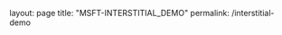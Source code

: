 layout: page
title: "MSFT-INTERSTITIAL_DEMO"
permalink: /interstitial-demo


<!DOCTYPE html>
<html lang="en">

<head>
    <script src="https://ajax.googleapis.com/ajax/libs/jquery/1.11.3/jquery.min.js"></script>
    <script type="text/javascript">
        function outstreamNotification(type, name, id) {
            if (name === "adComplete") {
                document.getElementById('myModal').style.display = 'none';
            }
            if (name === "expandStart") {
                document.getElementById('myModal').style.display = 'block';
            }
        };

	function bannerstreamNotification(type, name, id) {
	console.log("Notification received, type=" + type  + " event=" + name);
	// console.log("Notification received, type=" + type + "event=" + name + â€œ id=â€ + id);
	    if (name === "complete") {
		setTimeout(function() {
                	 document.getElementById('myModal').style.display = 'none';
		}, 5000);
            }
            if (name === "impression") {
                document.getElementById('myModal').style.display = 'block';
            }
    	};


        //AST Setup here
        //create empty apntag object if it doesn't exist
        var apntag = apntag || {};
        //create a queue on the apntag object
        apntag.anq = apntag.anq || [];

        //load ast.js - async
        (function () {
            var d = document,
                scr = d.createElement('script'),
                pro = d.location.protocol,
                tar = d.getElementsByTagName("head")[0];
            scr.type = 'text/javascript';
            scr.async = true;
            scr.src = ((pro === 'https:') ? 'https' : 'http') + '://acdn.adnxs.com/ast/ast.js';
            if (!apntag.l) {
                apntag.l = true;
                tar.insertBefore(scr, tar.firstChild);
            }
        })();
        //push commands to loading queue, to allow for async loading
        apntag.anq.push(function () {
            apntag.setPageOpts({
                member: 7877,
            });

            var ast_options = {
                targetId: 'outstream-modal-div',
                // tagId: 13172332,
		tagId: 12613043,
                sizes: [640, 414],
                allowedFormats: ['video'],
                targetingParams: {},
                rendererOptions: {
                    'cbNotification': bannerstreamNotification,
                    'playerTechnology': ['html5', 'flash'],
                    'adText': 'Ad',
                    'showMute': true,
                    'showVolume': true,
                    'showProgressBar': true,
                    'autoInitialSize': true,
                    'allowFullscreen': true,
                    'playVideoVisibleThreshold': 0,
		    "preShow": {
          		"type": "image",
                	"url": "https://video.adnxs.net/bannerStream/images/Fallback_320x250.jpeg"
          	     },
                    "postShow": {
                	"type": "image",
                	"url": "https://video.adnxs.net/bannerStream/images/Fallback_320x250.jpeg"
                    },
                    "fallback": {
                	"type": "image",
                	"url": "https://video.adnxs.net/bannerStream/images/Fallback_320x250.jpeg"
                    },
                    'skippable': {
                        'videoThreshold': 15,
                        'videoOffset': 5,
                        'skipLocation': "top-left",
                        'skipText': "Video can be skipped in %%TIME%% seconds",
                        'skipButtonText': 'SKIP'
                    }
                }
            };

	   apntag.defineTag(ast_options);

           apntag.onEvent('adAvailable', ast_options.targetId, function (ast_options) {
		console.log('ad available');
           //     document.getElementById('myModal').style.display = 'block';
		apntag.anq.push(function () {
                    //signal to script that this DOM elemetn has been loaded and is ready to be populated with an ad
                    apntag.showTag('outstream-modal-div');
                });
	   });

 	  apntag.onEvent('adNoBid', ast_options.targetId, function (ast_options) {
                console.log('NO BID AVAIABLE');
		alert("no bid");  
           });

	  apntag.onEvent('adRequestFailure', ast_options.targetId, function (ast_options) {
                console.log('NO BID AVAIABLE');
                alert('ad request failure!');
           });

          apntag.onEvent('adError', ast_options.targetId, function (ast_options) {
                console.log('AD ERROR');
                alert('ad error!');
           });		

	   apntag.anq.push(function() {
		apntag.loadTags();
	   });
        });
    </script>

</head>

<body>
    <style>
        /* The Modal (background) */
        .modal {
            display: none;
            /* Hidden by default */
            position: fixed;
            /* Stay in place */
            z-index: 1;
            /* Sit on top */
            left: 0;
            top: 0;
            width: 100%;
            /* Full width */
            height: 100%;
            /* Full height */
            overflow: auto;
            /* Enable scroll if needed */
            background-color: rgb(0, 0, 0);
            /* Fallback color */
            background-color: rgba(0, 0, 0, 0.4);
            /* Black w/ opacity */
        }

        /* Modal Content/Box */
        .modal-content {
            position: relative;
            margin: 15% auto;
            width: max-content;
            border-style: solid;
            border-color: white;
            padding: 5px;
            background: white;
        }

        /* The Close Button */
        .close {
            position: absolute;
            right: -20px;
            color: #000000;
            font-size: 22px;
            font-weight: bold;
            background: white;
            padding: 0px 8px;
            border-radius: 36px;
            margin: 3px;
            top: -27px;
        }

        .close:hover,
        .close:focus {
            text-decoration: none;
            cursor: pointer;
        }
    </style>
    <script>
        function closeButton() {
            document.getElementById('myModal').style.display = 'none';
	    var outstreamDiv = document.getElementById('outstream-modal-div');
	    if (outstreamDiv) {
		    outstreamDiv.remove();
            }
        }
    </script>
    <!-- The Modal -->
    <div id="myModal" class="modal">
        <!-- Modal content -->
        <div id="outstream-modal-div" class="modal-content">
            <span class="close" onclick="closeButton()">&times;    </span>
        </div>

    </div>
    <div id="mainDiv" style="width:50%;margin-left:auto;margin-right:auto">
        <p>
            In scelerisque sem sed tortor posuere sagittis. Fusce scelerisque odio at tincidunt ultricies. Fusce
            egestas, erat non finibus dictum, nulla arcu viverra nibh, at bibendum ligula nisi egestas magna. Nulla eu
            finibus nulla.
            Pellentesque at mi eget turpis consequat scelerisque. Sed lacinia, nisi sit amet egestas vestibulum, elit
            odio iaculis leo, et lacinia risus enim non lacus. Cras nec neque eget nunc gravida maximus. Ut hendrerit
            convallis
            sollicitudin. Donec cursus erat vel metus gravida, et pretium justo iaculis. Curabitur condimentum blandit
            augue, quis interdum leo. Vivamus dapibus est nec dui efficitur, eu imperdiet nulla sollicitudin.
            Suspendisse laoreet velit
            vitae arcu mollis, ac interdum lorem venenatis. Aenean nec purus varius, accumsan ex at, luctus arcu.
            Quisque consectetur tortor eros, placerat lacinia eros aliquam a. Proin non porttitor libero.
        </p>
        <p>
            Proin eget vulputate est. Nunc sit amet neque a tortor ullamcorper suscipit non eu neque. Quisque at massa
            in metus feugiat rutrum. Nulla et orci orci. Aliquam erat volutpat. Cras tincidunt metus lectus, sed
            suscipit augue mollis
            vitae. Sed quis condimentum tortor, sit amet consectetur erat. Nulla pellentesque turpis lacus, eu venenatis
            massa fringilla at. Duis sed pharetra turpis. Maecenas vel porttitor neque. Praesent quis felis sapien.
            Donec suscipit
            euismod dui, vitae fermentum nisi ornare in.
        </p>
        <p>
            Suspendisse tempor felis accumsan orci finibus, imperdiet mollis arcu imperdiet. In eu dolor condimentum,
            pulvinar nisl a, sollicitudin nunc. Ut vel lectus libero. Praesent rhoncus leo tortor, at mollis nulla
            sagittis eget. Quisque
            tempus tempor augue sed rutrum. Sed vitae volutpat quam. Proin vestibulum eros metus, a luctus erat
            condimentum eu. Vivamus ullamcorper ultricies dui, ac malesuada leo finibus semper. Cras diam augue,
            imperdiet sed efficitur id,
            aliquam sed purus. Praesent eget turpis quis sapien interdum sagittis. Vivamus placerat nunc a tempus
            fermentum. Praesent laoreet leo at tellus porta, ut viverra tortor pharetra. Quisque elit velit, eleifend
            eget imperdiet vel,
            suscipit ac nisi. Aliquam egestas mauris ut massa fringilla laoreet.
        </p>
        <p>
            Quisque ac luctus nisi, vitae ornare arcu. Proin fermentum sapien vitae odio vestibulum porta. Suspendisse
            faucibus sapien enim, et faucibus urna tempus et. Integer porttitor justo sed faucibus blandit. Morbi semper
            lectus vitae
            semper facilisis. Quisque molestie accumsan arcu, eget bibendum dui euismod et. Sed in mattis lacus, nec
            lacinia sem. Fusce sed tortor posuere, iaculis justo varius, elementum est.
        </p>
        <p>
            Etiam condimentum, eros commodo semper tristique, lorem leo pharetra massa, eget cursus justo enim id urna.
            Sed imperdiet mauris vitae ante bibendum elementum. Etiam eu dui porttitor leo imperdiet cursus. Maecenas
            consequat, neque a
            dapibus viverra, nunc velit volutpat nibh, ut cursus sem tortor ac arcu. Praesent convallis lacus vel nisi
            aliquam, in posuere libero scelerisque. Curabitur et lacinia nisl. Nunc id ligula neque. Phasellus non eros
            et leo ultrices
            ultricies. Nulla facilisi. Donec ut augue urna. Suspendisse sodales nisi at ex faucibus, et tempus magna
            fermentum. Proin non arcu interdum, pulvinar est at, vehicula odio. Morbi nec maximus sem. Ut eu tristique
            urna.
        </p>
        <p>
            Pellentesque eget quam sem. Nam interdum eleifend leo, mattis sagittis metus ornare tristique. Cras pretium
            odio lectus, vitae viverra massa consequat eget. Suspendisse porttitor pretium lectus in scelerisque.
            Phasellus euismod
            porta lectus eget pharetra. Ut et viverra mi, ut imperdiet lacus. Vestibulum ante ipsum primis in faucibus
            orci luctus et ultrices posuere cubilia Curae; Nunc tempus sapien sit amet tortor rhoncus dignissim. Sed at
            augue et sem
            lacinia feugiat. Nulla vitae convallis urna. Morbi scelerisque erat quis nibh pretium, non elementum elit
            consectetur. Proin in feugiat nisl.
            iat nisl.
        </p>
        <p>
            Morbi et ipsum purus. Integer ut pulvinar metus. Fusce maximus ex nec purus sollicitudin gravida. Vivamus
            dapibus volutpat erat nec tristique. Aliquam mi dolor, pretium non elementum quis, viverra non est.
            Pellentesque egestas,
            lectus a posuere imperdiet, nisi sem elementum neque, eu volutpat arcu turpis venenatis magna. Curabitur non
            neque consectetur, vulputate urna sed, vestibulum lacus. Aenean mollis, risus non pulvinar egestas, lectus
            lectus finibus
            dui, sit amet pretium metus mauris vitae nibh. In non ultricies odio.
        </p>
        <p>
            Donec dictum sem ac risus molestie lobortis. Maecenas at justo vehicula, iaculis orci eget, eleifend nunc.
            In non justo imperdiet, blandit leo in, interdum mi. Proin feugiat libero et erat dictum efficitur. Nunc
            auctor lacus feugiat
            erat euismod cursus. Sed vehicula ante vel quam pretium blandit. Maecenas congue quis mauris vitae
            efficitur. Cras sit amet justo at sem dictum ornare vitae eu ex. Nunc ornare odio nec leo consectetur
            cursus. Mauris eu dolor tellus.
            Etiam dignissim ut nunc et mollis. Cras at pulvinar velit, ut tincidunt velit. Cras vitae fermentum ante.
            Aenean interdum dolor in scelerisque consectetur.
        </p>
        <p>
            Curabitur auctor leo sit amet massa faucibus ultrices. Maecenas dignissim libero ac cursus cursus. Curabitur
            eget sapien leo. Phasellus pretium blandit facilisis. Proin egestas urna a sagittis tempus. Donec in nibh
            ex. Vestibulum
            efficitur felis aliquam urna ultrices, at gravida nibh pretium. Morbi dictum vulputate pretium. Donec at
            nisi rutrum, pharetra nunc a, placerat felis. Quisque rhoncus congue fermentum. Quisque pharetra est at nisl
            sagittis suscipit.
            Maecenas scelerisque porta eleifend. Mauris nulla leo, consectetur at eros vel, elementum pretium diam.
        </p>
        <p>
            In nisi libero, porta ut ullamcorper a, dapibus nec velit. Vestibulum congue rhoncus congue. Nulla a libero
            sit amet risus feugiat hendrerit id placerat ex. In hac habitasse platea dictumst. Pellentesque ut
            ullamcorper risus. Nunc
            et ipsum nisi. Vivamus a interdum diam, hendrerit pellentesque orci.
        </p>
        <p>
            Vestibulum ut massa blandit, maximus sem vitae, vulputate mauris. Nam condimentum velit a facilisis
            dignissim. Nunc venenatis pharetra dapibus. Praesent ullamcorper risus sit amet molestie consectetur. Cras
            mauris felis, consequat
            et enim a, ultricies pretium enim. Nulla porttitor nunc mi, sed posuere magna venenatis non. Donec lobortis
            consectetur mauris, fermentum auctor dui dignissim sed. Sed vel venenatis urna. Donec velit velit, imperdiet
            non vulputate
            non, eleifend sed nisi.
        </p>
        <p>
            In nisi libero, porta ut ullamcorper a, dapibus nec velit. Vestibulum congue rhoncus congue. Nulla a libero
            sit amet risus feugiat hendrerit id placerat ex. In hac habitasse platea dictumst. Pellentesque ut
            ullamcorper risus. Nunc
            et ipsum nisi. Vivamus a interdum diam, hendrerit pellentesque orci.
        </p>
        <p>
            Vestibulum ut massa blandit, maximus sem vitae, vulputate mauris. Nam condimentum velit a facilisis
            dignissim. Nunc venenatis pharetra dapibus. Praesent ullamcorper risus sit amet molestie consectetur. Cras
            mauris felis, consequat
            et enim a, ultricies pretium enim. Nulla porttitor nunc mi, sed posuere magna venenatis non. Donec lobortis
            consectetur mauris, fermentum auctor dui dignissim sed. Sed vel venenatis urna. Donec velit velit, imperdiet
            non vulputate
            non, eleifend sed nisi.
        </p>
        <p>
            Proin et turpis velit. Donec tempus dictum dolor, eget eleifend lacus. Donec eu felis in ante iaculis
            ultrices. Mauris varius, turpis quis venenatis convallis, enim dolor ornare justo, in dictum ipsum purus
            quis dolor. Ut
            condimentum feugiat lectus ut auctor. Maecenas luctus consequat erat, nec pretium urna pulvinar in. Donec
            gravida rhoncus aliquet. Cras aliquet odio eget orci hendrerit, non posuere velit dignissim. Nunc tempus
            aliquam iaculis. Nunc
            viverra lobortis mauris et malesuada. Donec congue suscipit mauris. Phasellus efficitur, leo at mollis
            maximus, lorem mauris pretium urna, nec scelerisque ante neque eu erat. Nam rhoncus malesuada velit nec
            ultricies.
        </p>
        <p>
            Proin blandit in arcu sed porttitor. Morbi in erat vel risus mollis interdum. Proin vel odio semper,
            porttitor risus sed, tristique odio. Donec viverra massa et dui scelerisque, ac sagittis odio viverra.
            Aliquam lacinia enim sit
            amet dapibus ultrices. Nulla mollis, massa eget interdum egestas, lectus eros pretium eros, vel consectetur
            velit odio vel odio. Proin euismod aliquam finibus. Phasellus facilisis mollis est, non consequat lectus
            volutpat nec.
        </p>
        <p>
            Ut vel ultricies erat. Pellentesque non ipsum quis odio ornare tempus in cursus ex. In a turpis non quam
            pulvinar tincidunt. Maecenas tortor neque, dapibus a quam aliquet, dictum pellentesque leo. Sed aliquet
            tellus est, in tempus
            magna congue ut. Phasellus at tincidunt lorem, id fringilla risus. Nunc vel pulvinar massa. Aliquam erat
            volutpat. Phasellus semper interdum justo at eleifend. Curabitur feugiat quam sed mollis facilisis.
        </p>
        <p>
            Quisque consectetur sem a elit aliquet facilisis. Quisque dignissim velit at quam rhoncus dignissim. Proin
            feugiat sem at turpis ultrices imperdiet. Integer vel eros vel ante ultricies dapibus vitae eget dui. Fusce
            sollicitudin
            semper tortor at molestie. Pellentesque nec metus sed mauris aliquet iaculis. Mauris malesuada tortor nec mi
            dictum, feugiat euismod enim gravida. Vestibulum dapibus ut nulla vel euismod. Nunc lobortis, mauris at
            pretium faucibus,
            ligula diam venenatis nulla, in mattis sapien arcu feugiat dolor. In at dui leo. Cras elementum condimentum
            turpis.
        </p>
        <p>
            Donec eget dolor ac nulla lobortis bibendum. Praesent commodo accumsan ligula eget commodo. Suspendisse sit
            amet dignissim metus. Sed ut eros viverra, viverra lectus eget, ornare eros. Mauris elementum lacinia
            dapibus. Donec magna
            nisl, suscipit quis mattis eget, tincidunt sed sapien. Curabitur elementum nulla eget lorem gravida dapibus.
            Nunc vel dolor et libero pretium interdum vitae eget mauris. Vestibulum et erat in nulla sollicitudin luctus
            ut quis nulla.
        </p>
        <p>
            Maecenas iaculis pellentesque quam at fringilla. Donec dui elit, suscipit eget varius id, suscipit efficitur
            metus. Nulla rutrum ultrices tempor. Vivamus hendrerit justo ac fermentum euismod. Vestibulum tempus
            pulvinar tempus.
            Curabitur congue neque luctus dolor vehicula, non efficitur metus fringilla. Nam a imperdiet ex. Integer at
            est hendrerit, rutrum justo eu, ornare odio. Etiam convallis sapien a purus vehicula, eget gravida purus
            semper. Fusce ex
            enim, volutpat ac feugiat et, rhoncus vel tortor. Aenean ultrices libero sed neque fermentum tempor. Morbi
            tincidunt dui turpis, non mollis est dignissim at. Suspendisse molestie convallis interdum. Donec sit amet
            fermentum purus.
        </p>
        <p>
            Vestibulum ante ipsum primis in faucibus orci luctus et ultrices posuere cubilia Curae; Aliquam et ex orci.
            Vivamus rutrum est vel porta imperdiet. Cras ultricies tortor dolor, nec mollis felis ullamcorper vel.
            Praesent scelerisque
            vehicula sem, nec feugiat mauris tempus ac. Donec at enim non sem commodo sodales. Ut sit amet risus sit
            amet ante viverra venenatis. Aliquam sodales mollis est eget ultricies. Etiam pulvinar sapien et ipsum
            elementum pharetra.
        </p>
        <p>
            Nam blandit metus erat, sit amet congue ipsum cursus sed. In a commodo ante, sit amet tincidunt quam. Aenean
            lobortis et nibh in venenatis. Aliquam faucibus purus quis neque consectetur, quis consequat risus maximus.
            Proin mollis
            imperdiet felis, eget tempus ipsum scelerisque ut. Sed euismod interdum augue sed varius. Sed volutpat
            tellus ut risus porta accumsan.
        </p>
        <p>
            Mauris aliquet eu arcu sed pharetra. Duis nec leo volutpat libero finibus malesuada in eget velit. Aliquam
            facilisis urna mauris, et aliquam ipsum dictum finibus. Donec eget mi fermentum, vehicula odio at, molestie
            orci. In a
            hendrerit lectus. Aenean congue ipsum ac imperdiet suscipit. Maecenas eleifend pretium metus id mollis.
        </p>
        <p>
            <b>Outstream ad is placed under this paragraph</b>
        </p>


        <div id="wrapDiv">
        </div>
        <div id="spaceDiv" style="display:none">
            <p>
                <b>Outstream ad is placed above this paragraph</b>
            </p>
            <br />
            <p>Even the shirt on your back is getting more technical.
                Various
                treatments and materials are being incorporated into the
                latest
                travel wear to keep you cool and bug free during those
                summer
                country vacations. Lyme disease is common in many parts of
                the
                country, so after picking several ticks off myself following
                some
                outdoor chores this spring, I donned a pair of ExOfficio
                BugsAway
                Sandfly Pants (priced at $80) along with a matching shirt.
                The
                clothing is imbued with an insect repellent Ã¢â‚¬â€ permethrin Ã¢â‚¬â€
                to keep
                ticks and West Nile-carrying mosquitoes away. The EPA says
                permethrin in clothes is Ã¢â‚¬Å“unlikelyÃ¢â‚¬<9d> to cause harm to humans
                    and is
                    not absorbed as easily as other insect repellents, such as
                    diethyltoluamide or DEET.</p>

            <p>The Sandfly pants are quick-drying, featherweight, and have a
                UPF of
                30. I found them remarkably comfortable, although sweat did
                show
                through on extremely hot days when mowing a hill and
                stacking wood.
                The material is supposed to be odorless, although I could
                swear I
                could detect a hint of cedar, and the treatment should last
                for up
                to 70 washings. The good news? After several informal tests
                in
                bug-infested woods I did not have to take out the tweezers.
                Now that
                makes for a much more relaxing vacation.</p>

        </div>

        <p>
            Ut vel ultricies erat. Pellentesque non ipsum quis odio ornare tempus in cursus ex. In a turpis non quam
            pulvinar tincidunt. Maecenas tortor neque, dapibus a quam aliquet, dictum pellentesque leo. Sed aliquet
            tellus est, in
            tempus magna congue ut. Phasellus at tincidunt lorem, id fringilla risus. Nunc vel pulvinar massa. Aliquam
            erat volutpat. Phasellus semper interdum justo at eleifend. Curabitur feugiat quam sed mollis facilisis.
        </p>
        <p>
            Quisque consectetur sem a elit aliquet facilisis. Quisque dignissim velit at quam rhoncus dignissim. Proin
            feugiat sem at turpis ultrices imperdiet. Integer vel eros vel ante ultricies dapibus vitae eget dui. Fusce
            sollicitudin
            semper tortor at molestie. Pellentesque nec metus sed mauris aliquet iaculis. Mauris malesuada tortor nec mi
            dictum, feugiat euismod enim gravida. Vestibulum dapibus ut nulla vel euismod. Nunc lobortis, mauris at
            pretium
            faucibus, ligula diam venenatis nulla, in mattis sapien arcu feugiat dolor. In at dui leo. Cras elementum
            condimentum turpis.
        </p>
        <p>
            Donec eget dolor ac nulla lobortis bibendum. Praesent commodo accumsan ligula eget commodo. Suspendisse sit
            amet dignissim metus. Sed ut eros viverra, viverra lectus eget, ornare eros. Mauris elementum lacinia
            dapibus. Donec
            magna nisl, suscipit quis mattis eget, tincidunt sed sapien. Curabitur elementum nulla eget lorem gravida
            dapibus. Nunc vel dolor et libero pretium interdum vitae eget mauris. Vestibulum et erat in nulla
            sollicitudin luctus ut
            quis nulla.
        </p>
        <p>
            Maecenas iaculis pellentesque quam at fringilla. Donec dui elit, suscipit eget varius id, suscipit efficitur
            metus. Nulla rutrum ultrices tempor. Vivamus hendrerit justo ac fermentum euismod. Vestibulum tempus
            pulvinar tempus.
            Curabitur congue neque luctus dolor vehicula, non efficitur metus fringilla. Nam a imperdiet ex. Integer at
            est hendrerit, rutrum justo eu, ornare odio. Etiam convallis sapien a purus vehicula, eget gravida purus
            semper. Fusce
            ex enim, volutpat ac feugiat et, rhoncus vel tortor. Aenean ultrices libero sed neque fermentum tempor.
            Morbi tincidunt dui turpis, non mollis est dignissim at. Suspendisse molestie convallis interdum. Donec sit
            amet fermentum
            purus.
        </p>

        <p>
            Ut vel ultricies erat. Pellentesque non ipsum quis odio ornare tempus in cursus ex. In a turpis non quam
            pulvinar tincidunt. Maecenas tortor neque, dapibus a quam aliquet, dictum pellentesque leo. Sed aliquet
            tellus est, in
            tempus magna congue ut. Phasellus at tincidunt lorem, id fringilla risus. Nunc vel pulvinar massa. Aliquam
            erat volutpat. Phasellus semper interdum justo at eleifend. Curabitur feugiat quam sed mollis facilisis.
        </p>
        <p>
            Quisque consectetur sem a elit aliquet facilisis. Quisque dignissim velit at quam rhoncus dignissim. Proin
            feugiat sem at turpis ultrices imperdiet. Integer vel eros vel ante ultricies dapibus vitae eget dui. Fusce
            sollicitudin
            semper tortor at molestie. Pellentesque nec metus sed mauris aliquet iaculis. Mauris malesuada tortor nec mi
            dictum, feugiat euismod enim gravida. Vestibulum dapibus ut nulla vel euismod. Nunc lobortis, mauris at
            pretium
            faucibus, ligula diam venenatis nulla, in mattis sapien arcu feugiat dolor. In at dui leo. Cras elementum
            condimentum turpis.
        </p>
        <p>
            Donec eget dolor ac nulla lobortis bibendum. Praesent commodo accumsan ligula eget commodo. Suspendisse sit
            amet dignissim metus. Sed ut eros viverra, viverra lectus eget, ornare eros. Mauris elementum lacinia
            dapibus. Donec
            magna nisl, suscipit quis mattis eget, tincidunt sed sapien. Curabitur elementum nulla eget lorem gravida
            dapibus. Nunc vel dolor et libero pretium interdum vitae eget mauris. Vestibulum et erat in nulla
            sollicitudin luctus ut
            quis nulla.
        </p>
        <p>
            Maecenas iaculis pellentesque quam at fringilla. Donec dui elit, suscipit eget varius id, suscipit efficitur
            metus. Nulla rutrum ultrices tempor. Vivamus hendrerit justo ac fermentum euismod. Vestibulum tempus
            pulvinar tempus.
            Curabitur congue neque luctus dolor vehicula, non efficitur metus fringilla. Nam a imperdiet ex. Integer at
            est hendrerit, rutrum justo eu, ornare odio. Etiam convallis sapien a purus vehicula, eget gravida purus
            semper. Fusce
        </p>

    </div>
</body>

</html>
